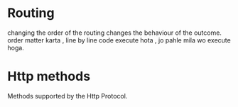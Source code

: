 # Routing 

changing the order of the routing changes the behaviour of the outcome.
order matter karta , line by line code execute hota , jo pahle mila wo execute hoga.

# Http methods 
Methods supported by the Http Protocol. 
